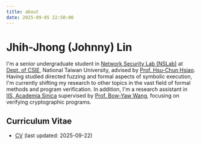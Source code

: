 ```yaml
---
title: about
date: 2025-09-05 22:50:00
---
```

# Jhih-Jhong (Johnny) Lin

I'm a senior undergraduate student in [Network Security Lab (NSLab)](https://www.nslab.csie.ntu.edu.tw/) at [Dept. of CSIE](https://www.csie.ntu.edu.tw//?locale=en), National Taiwan University, advised by [Prof. Hsu-Chun Hsiao](https://www.csie.ntu.edu.tw/~hchsiao/). Having studied directed fuzzing and formal aspects of symbolic execution, I'm currently shifting my research to other topics in the vast field of formal methods and program verification. In addition, I'm a research assistant in [IIS, Academia Sinica](https://www.iis.sinica.edu.tw/en/) supervised by [Prof. Bow-Yaw Wang](https://homepage.iis.sinica.edu.tw/~bywang/), focusing on verifying cryptographic programs.

## Curriculum Vitae
+ [CV](/files/CV.pdf) (last updated: 2025-09-22)
